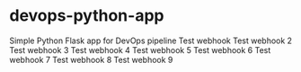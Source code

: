 # devops-python-app
Simple Python Flask app for DevOps pipeline
Test webhook
Test webhook 2
Test webhook 3
Test webhook 4
Test webhook 5
Test webhook 6
Test webhook 7
Test webhook 8
Test webhook 9
